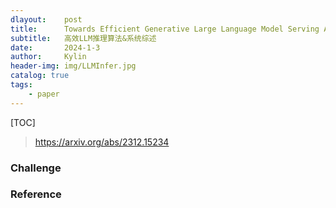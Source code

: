 ```yaml
---
dlayout:    post
title:      Towards Efficient Generative Large Language Model Serving A Survey from Algorithms to Systems
subtitle:   高效LLM推理算法&系统综述
date:       2024-1-3
author:     Kylin
header-img: img/LLMInfer.jpg
catalog: true
tags:
    - paper
---
```




[TOC]

> https://arxiv.org/abs/2312.15234



 ### Challenge





### Reference

[^1]: 